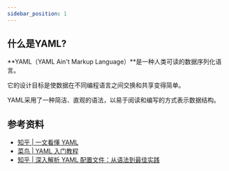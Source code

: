 ```yaml
---
sidebar_position: 1
---
```


## 什么是YAML?

**YAML（YAML Ain't Markup Language）**是一种人类可读的数据序列化语言。

它的设计目标是使数据在不同编程语言之间交换和共享变得简单。

YAML采用了一种简洁、直观的语法，以易于阅读和编写的方式表示数据结构。

## 参考资料

- [知乎 | 一文看懂 YAML](https://zhuanlan.zhihu.com/p/145173920)
- [菜鸟 | YAML 入门教程](https://www.runoob.com/w3cnote/yaml-intro.html)
- [知乎 | 深入解析 YAML 配置文件：从语法到最佳实践](https://zhuanlan.zhihu.com/p/644393484)
